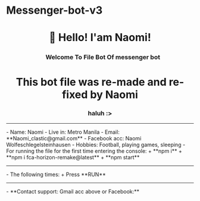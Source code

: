 # Messenger-bot-v3
<h1 align="center">👋 Hello! I'am Naomi!</h1>
<h3 align="center">ㅤWelcome To File Bot Of messenger bot <h1> 
  <h1 align="center"> This bot file was re-made and re-fixed by Naomi </h1> 
  <h3 align="center"> haluh :> </h1> 
  <hr> - Name: Naomi
  - Live in: Metro Manila 
  - Email: **Naomi_clastic@gmail.com** 
  - Facebook acc: Naomi Wolfeschlegelsteinhausen
  - Hobbies: Football, playing games, sleeping
  - For running the file for the first time entering the console: + **npm i** + **npm i fca-horizon-remake@latest** + **npm start** <hr> 
  - The following times: + Press **RUN** <hr> 
  - **Contact support: Gmail acc above or Facebook:** 

